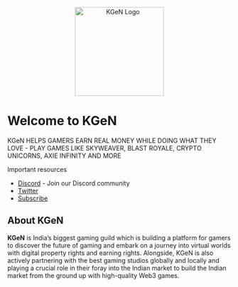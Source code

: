 <p align="center">
  <img src="https://prod-image-bucket.kgen.io/assets/kgen-logo.jpg" alt="KGeN Logo" height="200">
</p>

# Welcome to KGeN

KGeN HELPS GAMERS EARN REAL MONEY WHILE DOING WHAT THEY LOVE - PLAY GAMES LIKE SKYWEAVER, BLAST ROYALE, CRYPTO UNICORNS, AXIE INFINITY AND MORE

Important resources

- [Discord](https://discord.gg/kgen) - Join our Discord community
- [Twitter]([https://twitter.com/IndiGG_DAO](https://twitter.com/KGeN_IO))
- [Subscribe](https://substack.com/@kgen)

## About KGeN

**KGeN** is India’s biggest gaming guild which is building a platform for gamers to discover the future of gaming and embark on a journey into virtual worlds with digital property rights and earning rights. Alongside, KGeN is also actively partnering with the best gaming studios globally and locally and playing a crucial role in their foray into the Indian market to build the Indian market from the ground up with high-quality Web3 games.
